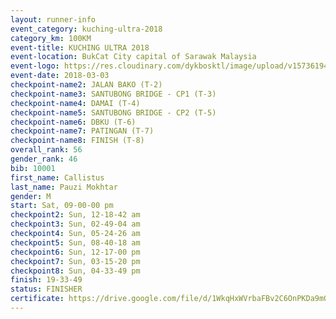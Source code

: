 ```yaml
--- 
layout: runner-info 
event_category: kuching-ultra-2018 
category_km: 100KM 
event-title: KUCHING ULTRA 2018 
event-location: BukCat City capital of Sarawak Malaysia 
event-logo: https://res.cloudinary.com/dykbosktl/image/upload/v1573619473/Logo/kuching-ultra-2018-logo_tlpvm5.png 
event-date: 2018-03-03 
checkpoint-name2: JALAN BAKO (T-2) 
checkpoint-name3: SANTUBONG BRIDGE - CP1 (T-3) 
checkpoint-name4: DAMAI (T-4) 
checkpoint-name5: SANTUBONG BRIDGE - CP2 (T-5) 
checkpoint-name6: DBKU (T-6) 
checkpoint-name7: PATINGAN (T-7) 
checkpoint-name8: FINISH (T-8) 
overall_rank: 56
gender_rank: 46
bib: 10001
first_name: Callistus
last_name: Pauzi Mokhtar
gender: M
start: Sat, 09-00-00 pm
checkpoint2: Sun, 12-18-42 am
checkpoint3: Sun, 02-49-04 am
checkpoint4: Sun, 05-24-26 am
checkpoint5: Sun, 08-40-18 am
checkpoint6: Sun, 12-17-00 pm
checkpoint7: Sun, 03-15-20 pm
checkpoint8: Sun, 04-33-49 pm
finish: 19-33-49
status: FINISHER
certificate: https://drive.google.com/file/d/1WkqHxWVrbaFBv2C6OnPKDa9mOqFdZ9/view?usp=sharing
--- 
```

